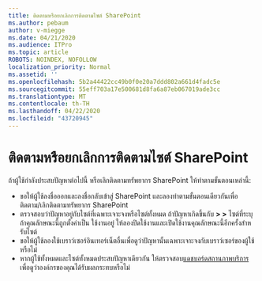 ```yaml
---
title: ติดตามหรือยกเลิกการติดตามไซต์ SharePoint
ms.author: pebaum
author: v-miegge
ms.date: 04/21/2020
ms.audience: ITPro
ms.topic: article
ROBOTS: NOINDEX, NOFOLLOW
localization_priority: Normal
ms.assetid: ''
ms.openlocfilehash: 5b2a44422cc49b0f0e20a7ddd802a661d4fadc5e
ms.sourcegitcommit: 55eff703a17e500681d8fa6a87eb067019ade3cc
ms.translationtype: MT
ms.contentlocale: th-TH
ms.lasthandoff: 04/22/2020
ms.locfileid: "43720945"
---
```

# <a name="follow-or-un-follow-a-sharepoint-site"></a>ติดตามหรือยกเลิกการติดตามไซต์ SharePoint

ถ้าผู้ใช้กําลังประสบปัญหาต่อไปนี้ หรือเลิกติดตามทรัพยากร SharePoint ให้ทําตามขั้นตอนเหล่านี้:

* ขอให้ผู้ใช้ลงชื่อออกและลงชื่อกลับเข้าสู่ SharePoint และลองทําตามขั้นตอนเดียวกันเพื่อติดตาม/เลิกติดตามทรัพยากร SharePoint
* ตรวจสอบว่าปัญหาอยู่กับไซต์ที่เฉพาะเจาะจงหรือไซต์ทั้งหมด ถ้าปัญหาเกิดขึ้นกับ **> >** ไซต์ที่ระบุ ถ้าคุณลักษณะนี้ถูกตั้งค่าเป็น ใช้งานอยู่ ให้ลองปิดใช้งานและเปิดใช้งานคุณลักษณะนี้อีกครั้งสําหรับไซต์
* ขอให้ผู้ใช้ลองใช้เบราว์เซอร์อินเทอร์เน็ตอื่นเพื่อดูว่าปัญหานั้นเฉพาะเจาะจงกับเบราว์เซอร์ของผู้ใช้หรือไม่
* หากผู้ใช้ทั้งหมดและไซต์ทั้งหมดประสบปัญหาเดียวกัน ให้ตรวจสอบ[แดชบอร์ดสถานภาพบริการ](https://admin.microsoft.com/AdminPortal/Home#/servicehealth)เพื่อดูว่าองค์กรของคุณได้รับผลกระทบหรือไม่
